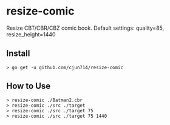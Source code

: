 resize-comic
============

Resize CBT/CBR/CBZ comic book.
Default settings: quality=85, resize_height=1440

## Install
``` shell
> go get -u github.com/cjun714/resize-comic
```

## How to Use
``` shell
> resize-comic ./Batman2.cbr
> resize-comic ./src ./target
> resize-comic ./src ./target 75
> resize-comic ./src ./target 75 1440
```

